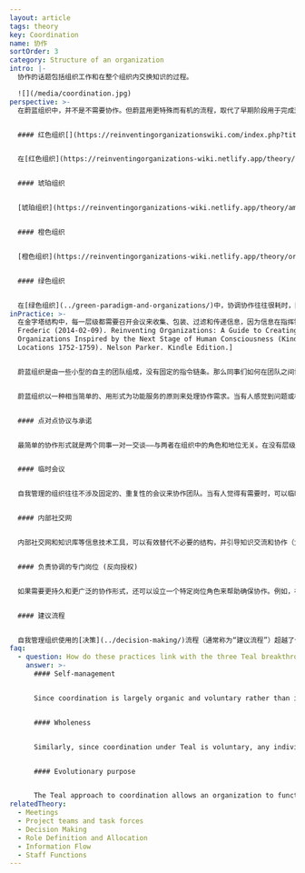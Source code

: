 ```yaml
---
layout: article
tags: theory
key: Coordination
name: 协作
sortOrder: 3
category: Structure of an organization
intro: |-
  协作的话题包括组织工作和在整个组织内交换知识的过程。

  ![](/media/coordination.jpg)
perspective: >-
  在蔚蓝组织中，并不是不需要协作。但蔚蓝用更特殊而有机的流程，取代了早期阶段用于完成这种协作的老板和管理角色以及无休止的会议，这些流程包括同事之间的直接协议和承诺、临时会议、内部社交网络上的对话，或设置特定岗位角色支持协作。预制的支撑决策的建议流程，也是蔚蓝协作的基础。


  #### 红色组织[](https://reinventingorganizationswiki.com/index.php?title=Coordination&action=edit&section=2 "\<span>\<span>\</span>\<span>\<span>Red\</span>\</span>\</span> Organizations")


  在[红色组织](https://reinventingorganizations-wiki.netlify.app/theory/red-organizations/)中，协作本质上是与权力相结合的临时性职能：协作通常只依赖于老板进行协调的能力。


  #### 琥珀组织


  [琥珀组织](https://reinventingorganizations-wiki.netlify.app/theory/amber-paradigm-and-organizations/)强调秩序和可预测性。协作主要通过每个人必守的正式流程来实现。琥珀组织的特点是静态性，这意味着除了已经建立的流程之外，几乎没有其他必要的协作行动。


  #### 橙色组织


  [橙色组织](https://reinventingorganizations-wiki.netlify.app/theory/orange-paradigm-and-organizations/)靠不断的创新和优化进行竞争。这意味着各单元之间更需要协作。协作的主要手段是会议、分级决策结构和对岗位角色的明确定义。尤其是通过会议尝试挖掘团队的智慧。这类组织的每一级都有定期的、固定的（通常是每周的）团队会议，以及关于特定计划的大量项目和跨职能会议。


  #### 绿色组织


  在[绿色组织](../green-paradigm-and-organizations/)中，协调协作往往很耗时，因为这些组织的文化往往更在意人们的感受。投入很多时间尝试在一些可能对立的观点上达成共识。这种平等的做法可能导致令人沮丧的冗长会议和低效决策。因此，同事们有时会觉得有必要回到幕后权力（群众领袖）的游戏中来。
inPractice: >-
  在金字塔结构中，每一层级都需要召开会议来收集、包装、过滤和传递信息，因为信息在指挥链内上下流动。在自我管理结构中，几乎完全不需要这些会议。在传统组织中，层级越高，你的会议超负荷会越严重。一个高级经理典型的一天是连续的会议。有个笑话说，在大多数组织中，等级较低的人在工作，而高层的人在开会。因为在功能性的金字塔结构中，没有找到更有效的协调方法。成员位置越高，越会需要处理八方汇聚而来的线条。只有在最高层，销售、市场、研发、生产、人力资源和财务等不同的部门才能相遇而得到协调机会。于是决策自然被推到最高层，因为这是唯一可以根据来自不同角度的信息做出决策与权衡的层面。一个确定性的事实是：通常金字塔形的形状下，组织高层的人会抱怨会议超负荷，而下面的人则会感到缺乏负赋能赋权而得的积极性。^\[Laloux,
  Frederic (2014-02-09). Reinventing Organizations: A Guide to Creating
  Organizations Inspired by the Next Stage of Human Consciousness (Kindle
  Locations 1752-1759). Nelson Parker. Kindle Edition.]


  蔚蓝组织是由一些小型的自主的团队组成，没有固定的指令链条。那么同事们如何在团队之间协调行动呢？如何阻止组织的脱节解体？


  蔚蓝组织以一种相当简单的、用形式为功能服务的原则来处理协作需求。当有人感觉到问题或机会时，就召开临时会议。如果需要一种更持久的协作形式，也可以创建一个特定的岗位角色（详见下文 负责协调的专门岗位）。^\[Laloux, Frederic (2014-02-09). Reinventing Organizations: A Guide to Creating Organizations Inspired by the Next Stage of Human Consciousness (Kindle Locations 1810-1814). Nelson Parker. Kindle Edition.]


  #### 点对点协议与承诺


  最简单的协作形式就是两个同事一对一交谈——与两者在组织中的角色和地位无关。在没有层级结构的开放性单元网络机制下，不存在越界越权的概念。当一个同事想联系另一个同事时，不需要通知上级。


  #### 临时会议


  自我管理的组织往往不涉及固定的、重复性的会议来协作团队。当有人觉得有需要时，可以临时召集会议。


  #### 内部社交网


  内部社交网和知识库等信息技术工具，可以有效替代不必要的结构，并引导知识交流和协作（尤其是当公司规模扩大，人员分散在不同地点时）。


  #### 负责协调的专门岗位 (反向授权)


  如果需要更持久和更广泛的协作形式，还可以设立一个特定岗位角色来帮助确保协作。例如，在工厂中，团队可以创建一个角色来共享最佳经验，比如联合采购或处理工资单。这样的角色通过反向授权流程创建：团队将协作任务委派给团队之外的一个，自然发生的能服务于自己任务的角色，而担任该角色的人无权强迫团队使用这个服务、决策或规则。当不再需要协作时，这个角色自然就消失了。这些都不需要上级批准。事情以自组织形态发生。自我管理结构中的会议和角色都是自发出现；只要它们能为组织这个生态系统增加价值，它们就会存在。


  #### 建议流程


  自我管理组织使用的[决策](../decision-making/)流程（通常称为“建议流程”）超越了传统的自上而下或基于共识的机制。建议流程是个强大的日常运作机制，用于协调自我管理组织的行动。当一个同事主动联系其他同事分享自己的建议并听取对方的建议时，实际上是在创造协作。当他（她）决策后把最后的决定通知给同事时，协作就被启动了。建议流程是蔚蓝组织协作的核心。
faq:
  - question: How do these practices link with the three Teal breakthroughs?
    answer: >-
      #### Self-management


      Since coordination is largely organic and voluntary rather than imposed through hierarchy, these practices support the Teal breakthrough of self-management.


      #### Wholeness


      Similarly, since coordination under Teal is voluntary, any individual is free to promote coordination of efforts in a way that he or she sees fit and that meshes with his or her talents and interests.


      #### Evolutionary purpose


      The Teal approach to coordination allows an organization to function as a living system with its own sense for direction. Employees are coordinated as all their actions are guided by listening to the organization’s purpose. Trust in the collective intelligence of the system does away, in many cases, with the need for a master plan.
relatedTheory:
  - Meetings
  - Project teams and task forces
  - Decision Making
  - Role Definition and Allocation
  - Information Flow
  - Staff Functions
---
```

